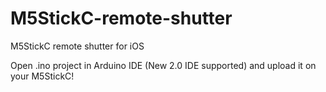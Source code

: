 # M5StickC-remote-shutter
M5StickC remote shutter for iOS

Open .ino project in Arduino IDE (New 2.0 IDE supported) and upload it on your M5StickC!
